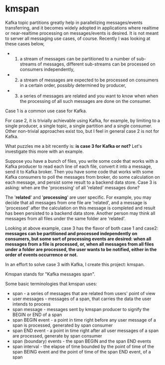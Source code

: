 # kmspan


Kafka topic partitions greatly help in parallelizing messages/events transferring, and it becomes widely adopted in applications where realtime or near-realtime processing on messages/events is desired. It is not meant to server all messaging use cases, of course. Recently I was looking at these cases below,
*  1. a stream of messages can be partitioned to a number of sub-streams of messages, different sub-streams can be processed on consumers independently, 
*  2. a stream of messages are expected to be processed on consumers in a certain order, possibly determined by producer,
*  3. a series of messages are related and you want to know when when the processing of all such messages are done on the consumer.

Case 1 is a common use case for Kafka.

For case 2, it is trivially achievable using Kafka, for example, by limiting to a single producer, a single topic, a single partition and a single consumer. Other non-trivial approaches exist too, but I feel in general case 2 is not for Kafka.

What puzzles me a bit recently is: **is case 3 for Kafka or not?** Let's investigate this more with an example.

Suppose you have a bunch of files, you write some code that works with a Kafka producer to read each line of each file, convert it into a message, send it to Kafka broker. Then you have some code that works with some Kafka consumers to poll the messages from broker, do some calculation on each message, and persist some result to a backend data store. Case 3 is asking: when are the 'processing' of all 'related' messages done?

The '**related**' and '**processing**' are user specific. For example, you may decide that all messages from one file are 'related', and a message is 'processed' after the calculation on this message is completed and result has been persisted to a backend data store. Another person may think all messages from all files under the same folder are 'related'.

Looking at above example, case 3 has the flavor of both case 1 and case2: **messages can be partitioned and processed independently on consumers, but some sort of processing events are desired: when all messages from a file is processed, or, when all messages from all files under a folder are processed, the user wants to be notified, either in the order of events occurrence or not.**

In an effort to solve case 3 with Kafka, I create this project: kmspan.

Kmspan stands for "Kafka messages span".

Some basic terminologies that kmspan uses:

*  span - a series of messages that are related from users' point of view
*  user messages - messages of a span, that carries the data the user intends to process
*  span message - messages sent by kmspan producer to signify the BEGIN or END of a span
*  span BEGIN event - a point in time right before any user message of a span is processed, generated by span consumer
*  span END event - a point in time right after all user messages of a span are processed, generate by span consumer
*  span (boundary) events - the span BEGIN and the span END events
*  span interval - the elapse of time bounded by the point of time of the span BEING event and the point of time of the span END event, of a span 

